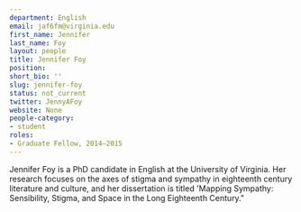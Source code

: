 ```yaml
---
department: English
email: jaf6fm@virginia.edu
first_name: Jennifer
last_name: Foy
layout: people
title: Jennifer Foy
position:
short_bio: ''
slug: jennifer-foy
status: not_current
twitter: JennyAFoy
website: None
people-category:
- student
roles:
- Graduate Fellow, 2014–2015
---
```


Jennifer Foy is a PhD candidate in English at the University of Virginia. Her research focuses on the axes of stigma and sympathy in eighteenth century literature and culture, and her dissertation is titled 'Mapping Sympathy: Sensibility, Stigma, and Space in the Long Eighteenth Century."
